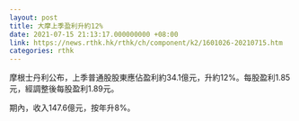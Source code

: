 ```yaml
---
layout: post
title: 大摩上季盈利升約12%
date: 2021-07-15 21:13:17.000000000 +08:00
link: https://news.rthk.hk/rthk/ch/component/k2/1601026-20210715.htm
categories: rthk
---
```


摩根士丹利公布，上季普通股股東應佔盈利約34.1億元，升約12%。每股盈利1.85元，經調整後每股盈利1.89元。

期內，收入147.6億元，按年升8%。
